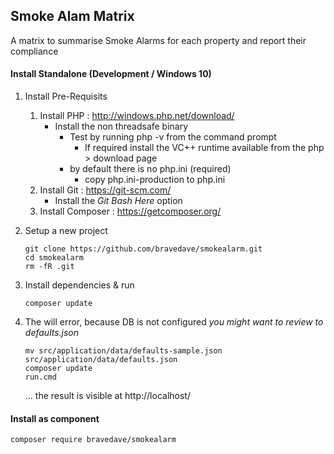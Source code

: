 ## Smoke Alam Matrix

A matrix to summarise Smoke Alarms for each property and report their compliance

#### Install Standalone (Development / Windows 10)
1. Install Pre-Requisits
   1. Install PHP : http://windows.php.net/download/
      * Install the non threadsafe binary
        * Test by running php -v from the command prompt
          * If required install the VC++ runtime available from the php > download page
        * by default there is no php.ini (required)
          * copy php.ini-production to php.ini
   2. Install Git : https://git-scm.com/
      * Install the *Git Bash Here* option
   3. Install Composer : https://getcomposer.org/
2. Setup a new project
   ```
   git clone https://github.com/bravedave/smokealarm.git
   cd smokealarm
   rm -fR .git
   ```
2. Install dependencies &amp; run
   ```
   composer update
   ```
2. The will error, because DB is not configured _you might want to review to defaults.json_
   ```
   mv src/application/data/defaults-sample.json src/application/data/defaults.json
   composer update
   run.cmd
   ```

   ... the result is visible at http://localhost/

#### Install as component
```
composer require bravedave/smokealarm
```

